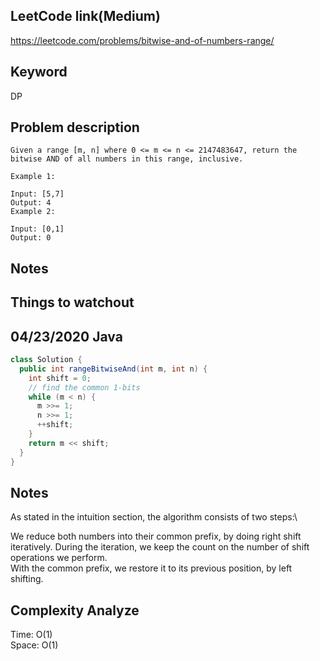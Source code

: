 ## LeetCode link(Medium)
https://leetcode.com/problems/bitwise-and-of-numbers-range/

## Keyword
DP

## Problem description
```
Given a range [m, n] where 0 <= m <= n <= 2147483647, return the bitwise AND of all numbers in this range, inclusive.

Example 1:

Input: [5,7]
Output: 4
Example 2:

Input: [0,1]
Output: 0
```



## Notes


## Things to watchout

## 04/23/2020 Java

```java
class Solution {
  public int rangeBitwiseAnd(int m, int n) {
    int shift = 0;
    // find the common 1-bits
    while (m < n) {
      m >>= 1;
      n >>= 1;
      ++shift;
    }
    return m << shift;
  }
}

```
## Notes
As stated in the intuition section, the algorithm consists of two steps:\

We reduce both numbers into their common prefix, by doing right shift iteratively. During the iteration, we keep the count on the number of shift operations we perform.\
With the common prefix, we restore it to its previous position, by left shifting.

## Complexity Analyze
Time: O(1)\
Space: O(1)